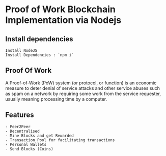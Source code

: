 # Proof of Work Blockchain Implementation via Nodejs

## Install dependencies
    Install NodeJS
    Install Dependencies : `npm i`

## Proof Of Work

A Proof-of-Work (PoW) system (or protocol, or function) is an economic measure to deter denial of service attacks and other service abuses such as spam on a network by requiring some work from the service requester, usually meaning processing time by a computer.

## Features 

    - Peer2Peer
    - Decentralised
    - Mine Blocks and get Rewarded
    - Transaction Pool for facilitating transactions
    - Personal Wallets
    - Send Blocks (Coins)
